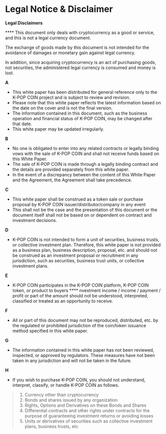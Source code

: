 # Legal Notice & Disclaimer

**Legal Disclaimers**

&#x20;**** This document only deals with cryptocurrency as a good or service, and this is not a legal currency document.

&#x20;The exchange of goods made by this document is not intended for the avoidance of damages or monetary gain against legal currency.

&#x20; In addition, since acquiring cryptocurrency is an act of purchasing goods, not securities, the administered legal currency is consumed and money is lost.

&#x20;

**A**

* This white paper has been distributed for general reference only to the K-POP COIN project and is subject to review and revision.
* Please note that this white paper reflects the latest information based on the date on the cover and is not the final version.
* The information contained in this document, such as the business operation and financial status of K-POP COIN, may be changed after that date.
* This white paper may be updated irregularly.

&#x20;&#x20;

**B**

* No one is obligated to enter into any related contracts or legally binding vows with the sale of K-POP COIN and shall not receive funds based on this White Paper.
* The sale of K-POP COIN is made through a legally binding contract and the details are provided separately from this white paper.
* In the event of a discrepancy between the content of this White Paper and the Agreement, the Agreement shall take precedence.



**C**

* This white paper shall be construed as a token sale or purchase proposal by K-POP COIN issuer/distributor/company in any event
* This shall not be the case and the presentation of this document or the document itself shall not be based on or dependent on contract and investment decisions.

&#x20;

**D**

* K-POP COIN is not intended to form a unit of securities, business trusts, or collective investment plan. Therefore, this white paper is not provided as a business plan, business description, proposal, etc. and should not be construed as an investment proposal or recruitment in any jurisdiction, such as securities, business trust units, or collective investment plans.



**E**

* K-POP COIN participates in the K-POP COIN platform, K-POP COIN token, or product to buyers **** nvestment income / income / payment / profit or part of the amount should not be understood, interpreted, classified or treated as an opportunity to receive.

&#x20;

**F**

* All or part of this document may not be reproduced, distributed, etc. by the regulated or prohibited jurisdiction of the coin/token issuance method specified in this white paper.

&#x20;

**G**

* The information contained in this white paper has not been reviewed, inspected, or approved by regulators. These measures have not been taken in any jurisdiction and will not be taken in the future.



**H**

* If you wish to purchase K-POP COIN, you should not understand, interpret, classify, or handle K-POP COIN as follows.

> 1. Currency other than cryptocurrency
> 2. &#x20;Bonds and shares issued by any organization
> 3. Rights, Options and Derivatives on these Bonds and Shares
> 4. Differential contracts and other rights under contracts for the purpose of guaranteeing investment returns or avoiding losses
> 5. Units or derivatives of securities such as collective investment plans, business trusts, etc
